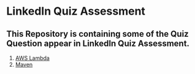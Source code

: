 # LinkedIn Quiz Assessment

## This Repository is containing some of the Quiz Question appear in LinkedIn Quiz Assessment. ##


1. [AWS Lambda](https://github.com/yash-sonani/LinkedInQuizAssessment/blob/master/AWS_Lambda.md)
2. [Maven](https://github.com/yash-sonani/LinkedInQuizAssessment/blob/master/Maven.md)
